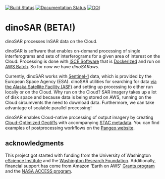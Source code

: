 [![Build Status](https://travis-ci.org/scottyhq/dinosar.svg?branch=master)](https://travis-ci.org/scottyhq/dinosar)
[![Documentation Status](https://readthedocs.org/projects/dinosar/badge/?version=latest)](https://dinosar.readthedocs.io/en/latest/?badge=latest)
[![DOI](https://zenodo.org/badge/110758901.svg)](https://zenodo.org/badge/latestdoi/110758901)


# dinoSAR (BETA!) 

dinoSAR processes InSAR data on the Cloud.

dinoSAR is software that enables on-demand processing of single interferograms and sets of interferograms for a given area of interest on the Cloud. Processing is done with [ISCE Software](https://winsar.unavco.org/isce.html) that is [Dockerized](https://docs.docker.com) and run on [AWS Batch](https://aws.amazon.com/batch). So for now we have *dinoSARaws*.

Currently, dinoSAR works with [Sentinel-1](http://www.esa.int/Our_Activities/Observing_the_Earth/Copernicus/Sentinel-1) data, which is provided by the European Space Agency (ESA). dinoSAR utilities for searching for data [via the Alaska Satellite Facility (ASF)](https://www.asf.alaska.edu/) and setting up processing to either run locally or on the Cloud. Why run on the Cloud? SAR imagery takes up a lot of disk space and because data is being stored on AWS, running on the Cloud circumvents the need to download data. Furthermore, we can take advantage of scalable parallel processing!  

dinoSAR enables Cloud-native processing of output imagery by creating [Cloud-Optimized Geotiffs](http://www.cogeo.org) with accompanying [STAC metadata](https://github.com/radiantearth/stac-spec). You can find examples of postprocessing workflows on the [Pangeo website](http://pangeo.io). 


## acknowledgments

This project got started with funding from the University of Washington [eScience Institute](http://escience.washington.edu) and the [Washington Research Foundation](http://www.wrfseattle.org). Additionally, financial support has come from Amazon 'Earth on AWS' [Grants program](https://aws.amazon.com/earth/research-credits/) and the [NASA ACCESS program](https://earthdata.nasa.gov/community/community-data-system-programs/access-projects/community-tools-for-analysis-of-nasa-earth-observation-system-data-in-the-cloud).
